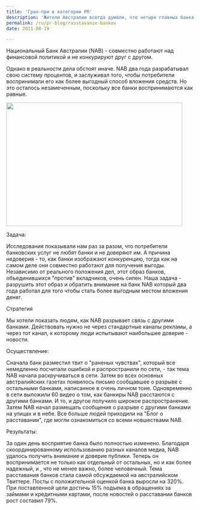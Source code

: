 ```yaml
---
title: 'Гран-при в категории PR'
description: 'Жители Австралии всегда думали, что четыре главных банка: Commonwealth, Westpac, ANZ и Национальный Банк Австралии (NAB) - совместно работают над финансовой политикой и не конкурируют друг с другом.'
permalink: /ru/pr-blog/rasstavanie-bankov
date: 2011-08-19

---
```


Национальный Банк Австралии (NAB) - совместно работают над финансовой политикой и не конкурируют друг с другом.

Однако в реальности дела обстоят иначе.  NAB два года разрабатывал свою систему процентов, и заслуживал того, чтобы потребители воспринимали его как более выгодный способ вложения средств. Но это осталось незамеченным, поскольку все банки воспринимаются как равные.

<img src="{{ site.assets }}/upload/Screen%20shot%202011-06-21%20at%206.43.27%20AM.png" alt="" class="post__img" width="470" height="330">

Задача:

Исследования показывали нам раз за разом, что потребители банковских услуг не любят банки и не доверяют им. А причина недоверия - то, как банки изображают конкуренцию, тогда как на самом деле они совместно работают для получения выгоды. Независимо от реального положения дел, этот образ банков, объединившихся "против" вкладчиков, очень силен. Наша задача - разрушить этот образ и обратить внимание на банк NAB который два года работал для того чтобы стать более выгодным местом вложения денег.

Стратегия

Мы хотели показать людям, как  NAB разрывает связь с другими банками. Действовать нужно не через стандартные каналы рекламы, а через тот канал, к которому люди испытывают наибольшее доверие - новости.

Осуществление:

Сначала банк разместил твит о "раненых чувствах", который все немедленно посчитали ошибкой и распространили по сети,  - так тема NAB начала раскручиваться в сети. Затем во всех основных австралийских газетах появилось письмо сообщавшее о разрыве с остальными банками, написанное в очень личном тоне. Одновременно в сети выложили 60 видео о том, как банкиры NAB расстаются с другими банками.  И то, и другое получило широкое распространение. Затем NAB начал размещать сообщения о разрыве с другими банками на улицах и в небе. Все больше людей приходили на "Блог о расставании", где могли ознакомиться со всеми новшествами NAB.

Результаты:

За один день восприятие банка было полностью изменено. Благодаря скоординированному использованию разных каналов медиа, NAB удалось получить внимание и доверие публики. Теперь он воспринимается не только как отдельный от остальных, но и как более надежный, и , что не менее важно, более человечный. Тема расставания банков стала самой обсуждаемой на австралийском Твиттере. Посты с положительной оценкой банка выросли на 320%. При поставленной цели достичь 15% подъема в обращениях за займами и кредитными картами, после новостей о расставании банков рост составил 79%.

